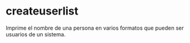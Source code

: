 # createuserlist
Imprime el nombre de una persona en varios formatos que pueden ser usuarios de un sistema. 
